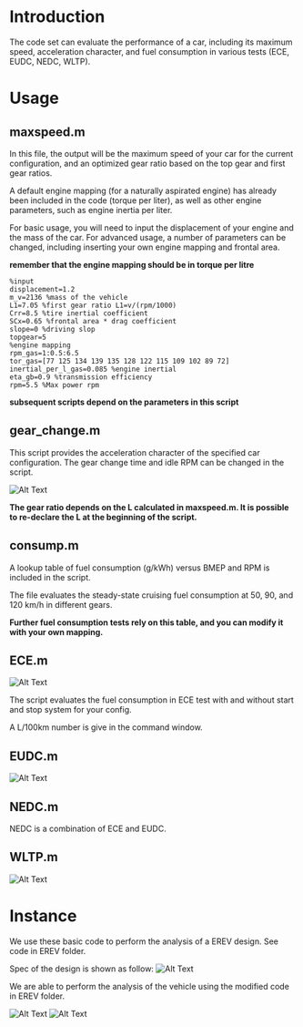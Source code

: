 # Introduction
The code set can evaluate the performance of a car, including its maximum speed, acceleration character, and fuel consumption in various tests (ECE, EUDC, NEDC, WLTP).

# Usage
## maxspeed.m

In this file, the output will be the maximum speed of your car for the current configuration, and an optimized gear ratio based on the top gear and first gear ratios.

A default engine mapping (for a naturally aspirated engine) has already been included in the code (torque per liter), as well as other engine parameters, such as engine inertia per liter.

For basic usage, you will need to input the displacement of your engine and the mass of the car. For advanced usage, a number of parameters can be changed, including inserting your own engine mapping and frontal area.

**remember that the engine mapping should be in torque per litre**

```
%input
displacement=1.2 
m_v=2136 %mass of the vehicle
L1=7.05 %first gear ratio L1=v/(rpm/1000)
Crr=8.5 %tire inertial coefficient
SCx=0.65 %frontal area * drag coefficient
slope=0 %driving slop
topgear=5
%engine mapping
rpm_gas=1:0.5:6.5
tor_gas=[77	125	134	139	135	128	122	115	109	102	89 72]
inertial_per_l_gas=0.085 %engine inertial
eta_gb=0.9 %transmission efficiency
rpm=5.5 %Max power rpm
```
**subsequent scripts depend on the parameters in this script**

## gear_change.m

This script provides the acceleration character of the specified car configuration. The gear change time and idle RPM can be changed in the script.


![Alt Text](pics\accelaration.png)

**The gear ratio depends on the L calculated in maxspeed.m. It is possible to re-declare the L at the beginning of the script.**

## consump.m
A lookup table of fuel consumption (g/kWh) versus BMEP and RPM is included in the script.

The file evaluates the steady-state cruising fuel consumption at 50, 90, and 120 km/h in different gears.

**Further fuel consumption tests rely on this table, and you can modify it with your own mapping.**

## ECE.m
![Alt Text](pics\ECE_ss.png)

The script evaluates the fuel consumption in ECE test with and without start and stop system for your config.

A L/100km number is give in the command window.

## EUDC.m

![Alt Text](pics\EUDC_ss.png)

## NEDC.m

NEDC is a combination of ECE and EUDC.

## WLTP.m

![Alt Text](pics\WLTP.png)

# Instance

We use these basic code to perform the analysis of a EREV design. See code in EREV folder.

Spec of the design is shown as follow:
![Alt Text](pics\spec.png)

We are able to perform the analysis of the vehicle using the modified code in EREV folder.

![Alt Text](pics\EREV_Acce.png)
![Alt Text](pics\power_drain_mode.png)